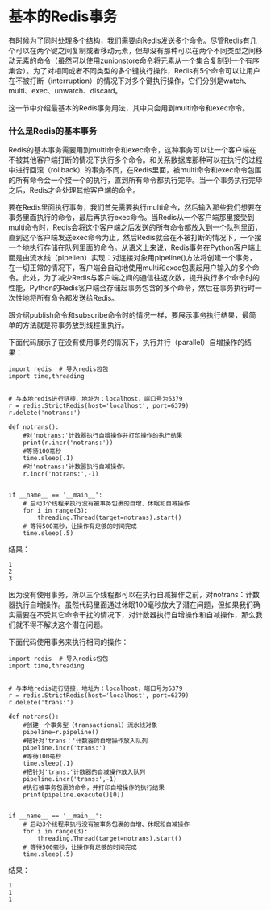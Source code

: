 # 基本的Redis事务

有时候为了同时处理多个结构，我们需要向Redis发送多个命令。尽管Redis有几个可以在两个键之间复制或者移动元素，但却没有那种可以在两个不同类型之间移动元素的命令（虽然可以使用zunionstore命令将元素从一个集合复制到一个有序集合）。为了对相同或者不同类型的多个键执行操作，Redis有5个命令可以让用户在不被打断（interruption）的情况下对多个键执行操作，它们分别是watch、multi、exec、unwatch、discard。

这一节中介绍最基本的Redis事务用法，其中只会用到multi命令和exec命令。

### 什么是Redis的基本事务

Redis的基本事务需要用到multi命令和exec命令，这种事务可以让一个客户端在不被其他客户端打断的情况下执行多个命令。和关系数据库那种可以在执行的过程中进行回滚（rollback）的事务不同，在Redis里面，被multi命令和exec命令包围的所有命令会一个接一个的执行，直到所有命令都执行完毕。当一个事务执行完毕之后，Redis才会处理其他客户端的命令。

要在Redis里面执行事务，我们首先需要执行multi命令，然后输入那些我们想要在事务里面执行的命令，最后再执行exec命令。当Redis从一个客户端那里接受到multi命令时，Redis会将这个客户端之后发送的所有命令都放入到一个队列里面，直到这个客户端发送exec命令为止，然后Redis就会在不被打断的情况下，一个接一个地执行存储在队列里面的命令。从语义上来说，Redis事务在Python客户端上面是由流水线（pipelien）实现：对连接对象用pipeline\(\)方法将创建一个事务，在一切正常的情况下，客户端会自动地使用multi和exec包裹起用户输入的多个命令。此处，为了减少Redis与客户端之间的通信往返次数，提升执行多个命令时的性能，Python的Redis客户端会存储起事务包含的多个命令，然后在事务执行时一次性地将所有命令都发送给Redis。

跟介绍publish命令和subscribe命令时的情况一样，要展示事务执行结果，最简单的方法就是将事务放到线程里执行。

下面代码展示了在没有使用事务的情况下，执行并行（parallel）自增操作的结果：

```
import redis  # 导入redis包包
import time,threading


# 与本地redis进行链接，地址为：localhost，端口号为6379
r = redis.StrictRedis(host='localhost', port=6379)
r.delete('notrans:')

def notrans():
    #对'notrans:'计数器执行自增操作并打印操作的执行结果
    print(r.incr('notrans:'))
    #等待100毫秒
    time.sleep(.1)
    #对'notrans:'计数器执行自减操作。
    r.incr('notrans:',-1)


if __name__ == '__main__':
    # 启动3个线程来执行没有被事务包裹的自增、休眠和自减操作
    for i in range(3):
        threading.Thread(target=notrans).start()
    # 等待500毫秒，让操作有足够的时间完成
    time.sleep(.5)
```

结果：

```
1
2
3
```

因为没有使用事务，所以三个线程都可以在执行自减操作之前，对notrans：计数器执行自增操作。虽然代码里面通过休眠100毫秒放大了潜在问题，但如果我们确实需要在不受其它命令干扰的情况下，对计数器执行自增操作和自减操作，那么我们就不得不解决这个潜在问题。

下面代码使用事务来执行相同的操作：

```
import redis  # 导入redis包包
import time,threading


# 与本地redis进行链接，地址为：localhost，端口号为6379
r = redis.StrictRedis(host='localhost', port=6379)
r.delete('trans:')

def notrans():
    #创建一个事务型（transactional）流水线对象
    pipeline=r.pipeline()
    #把针对'trans：'计数器的自增操作放入队列
    pipeline.incr('trans:')
    #等待100毫秒
    time.sleep(.1)
    #把针对'trans:'计数器的自减操作放入队列
    pipeline.incr('trans:',-1)
    #执行被事务包裹的命令，并打印自增操作的执行结果
    print(pipeline.execute()[0])


if __name__ == '__main__':
    # 启动3个线程来执行没有被事务包裹的自增、休眠和自减操作
    for i in range(3):
        threading.Thread(target=notrans).start()
    # 等待500毫秒，让操作有足够的时间完成
    time.sleep(.5)

```

结果：

```
1
1
1
```



